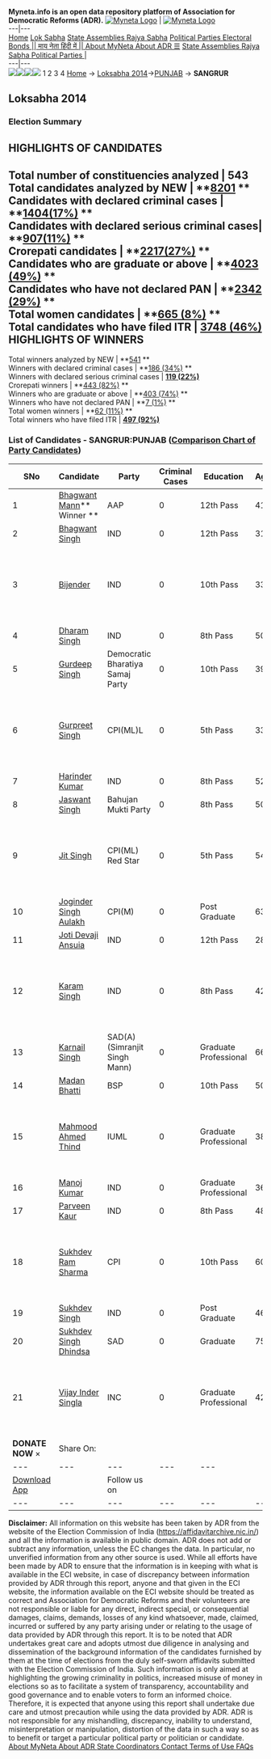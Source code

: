 **Myneta.info is an open data repository platform of Association for Democratic Reforms (ADR).**
[![Myneta Logo](https://www.myneta.info/lib/img/myneta-logo.png)](https://www.myneta.info/) | [![Myneta Logo](https://www.myneta.info/lib/img/adr-logo.png)](https://adrindia.org)  
---|---  
[Home](https://www.myneta.info/) [Lok Sabha](https://www.myneta.info/#ls "Lok Sabha") [ State Assemblies ](https://www.myneta.info/#sa "State Assemblies") [Rajya Sabha](https://www.myneta.info/#rs "Rajya Sabha") [Political Parties ](https://www.myneta.info/party "Political Parties") [ Electoral Bonds ](https://www.myneta.info/electoral_bonds "Electoral Bonds") [ || माय नेता हिंदी में || ](https://translate.google.co.in/translate?prev=hp&hl=en&js=y&u=www.myneta.info&sl=en&tl=hi&history_state0=) [ About MyNeta ](https://adrindia.org/content/about-myneta) [ About ADR ](https://adrindia.org/about-adr/who-we-are) [☰](javascript:void\(0\))
[ State Assemblies ](https://www.myneta.info/#sa "State Assemblies") [ Rajya Sabha ](https://www.myneta.info/#rs "Rajya Sabha") [ Political Parties ](https://www.myneta.info/party "Political Parties")
|   
---|---  
![](https://www.myneta.info/lib/img/banner/banner-1.png)![](https://www.myneta.info/lib/img/banner/banner-2.png)![](https://www.myneta.info/lib/img/banner/banner-3.png)![](https://www.myneta.info/lib/img/banner/banner-4.png)
1  2  3  4 
[Home](https://www.myneta.info/) → [Loksabha 2014](https://www.myneta.info/ls2014/)→[PUNJAB](https://www.myneta.info/ls2014/index.php?action=show_constituencies&state_id=19) → **SANGRUR**
### 
## Loksabha 2014
###  Election Summary 
HIGHLIGHTS OF CANDIDATES  
---  
Total number of constituencies analyzed |  543   
Total candidates analyzed by NEW | **[8201](https://www.myneta.info/ls2014/index.php?action=summary&subAction=candidates_analyzed&sort=candidate#summary) **  
Candidates with declared criminal cases | **[1404(17%)](https://www.myneta.info/ls2014/index.php?action=summary&subAction=crime&sort=candidate#summary) **  
Candidates with declared serious criminal cases| **[907(11%)](https://www.myneta.info/ls2014/index.php?action=summary&subAction=serious_crime&sort=candidate#summary) **  
Crorepati candidates | **[2217(27%)](https://www.myneta.info/ls2014/index.php?action=summary&subAction=crorepati&sort=candidate#summary) **  
Candidates who are graduate or above | **[4023 (49%)](https://www.myneta.info/ls2014/index.php?action=summary&subAction=education&sort=candidate#summary) **  
Candidates who have not declared PAN | **[2342 (29%)](https://www.myneta.info/ls2014/index.php?action=summary&subAction=without_pan&sort=candidate#summary) **  
Total women candidates | **[665 (8%)](https://www.myneta.info/ls2014/index.php?action=summary&subAction=women_candidate&sort=candidate#summary) **  
Total candidates who have filed ITR | [**3748 (46%)**](https://www.myneta.info/ls2014/index.php?action=summary&subAction=filed_itr&sort=candidate#summary)  
HIGHLIGHTS OF WINNERS  
---  
Total winners analyzed by NEW | **[541](https://www.myneta.info/ls2014/index.php?action=summary&subAction=winner_analyzed&sort=candidate#summary) **  
Winners with declared criminal cases | **[186 (34%)](https://www.myneta.info/ls2014/index.php?action=summary&subAction=winner_crime&sort=candidate#summary) **  
Winners with declared serious criminal cases | **[119 (22%)](https://www.myneta.info/ls2014/index.php?action=summary&subAction=winner_serious_crime&sort=candidate#summary)**  
Crorepati winners | **[443 (82%)](https://www.myneta.info/ls2014/index.php?action=summary&subAction=winner_crorepati&sort=candidate#summary) **  
Winners who are graduate or above | **[403 (74%)](https://www.myneta.info/ls2014/index.php?action=summary&subAction=winner_education&sort=candidate#summary) **  
Winners who have not declared PAN | **[7 (1%)](https://www.myneta.info/ls2014/index.php?action=summary&subAction=winner_without_pan&sort=candidate#summary) **  
Total women winners | **[62 (11%)](https://www.myneta.info/ls2014/index.php?action=summary&subAction=winner_women&sort=candidate#summary) **  
Total winners who have filed ITR | [**497 (92%)**](https://www.myneta.info/ls2014/index.php?action=summary&subAction=winner_filed_itr&sort=candidate#summary)  
### List of Candidates - SANGRUR:PUNJAB ([Comparison Chart of Party Candidates](https://www.myneta.info/ls2014/comparisonchart.php?constituency_id=389))
SNo | Candidate| Party| Criminal Cases| Education| Age| Total Assets| Liabilities  
---|---|---|---|---|---|---|---  
1  | [Bhagwant Mann](https://www.myneta.info/ls2014/candidate.php?candidate_id=7830)** Winner ** | AAP | 0 | 12th Pass| 41 | Rs 4,30,57,512 ~ 4 Crore+ | Rs 1,62,81,200 ~ 1 Crore+  
2  | [Bhagwant Singh](https://www.myneta.info/ls2014/candidate.php?candidate_id=7839) | IND | 0 | 12th Pass| 31 | Rs 10,51,000 ~ 10 Lacs+ | Rs 0 ~   
3  | [Bijender](https://www.myneta.info/ls2014/candidate.php?candidate_id=7838) | IND | 0 | 10th Pass| 33 | ![](https://myneta.info/image_v2.php?myneta_folder=ls2014&candidate_id=7838&col=ta) | ![](https://myneta.info/image_v2.php?myneta_folder=ls2014&candidate_id=7838&col=lia)  
4  | [Dharam Singh](https://www.myneta.info/ls2014/candidate.php?candidate_id=7836) | IND | 0 | 8th Pass| 50 | Rs 92,78,598 ~ 92 Lacs+ | Rs 50,000 ~ 50 Thou+  
5  | [Gurdeep Singh](https://www.myneta.info/ls2014/candidate.php?candidate_id=7826) | Democratic Bharatiya Samaj Party | 0 | 10th Pass| 39 | Rs 8,12,000 ~ 8 Lacs+ | Rs 0 ~   
6  | [Gurpreet Singh](https://www.myneta.info/ls2014/candidate.php?candidate_id=7827) | CPI(ML)L | 0 | 5th Pass| 33 | ![](https://myneta.info/image_v2.php?myneta_folder=ls2014&candidate_id=7827&col=ta) | ![](https://myneta.info/image_v2.php?myneta_folder=ls2014&candidate_id=7827&col=lia)  
7  | [Harinder Kumar](https://www.myneta.info/ls2014/candidate.php?candidate_id=7833) | IND | 0 | 8th Pass| 52 | Rs 95,08,574 ~ 95 Lacs+ | Rs 0 ~   
8  | [Jaswant Singh](https://www.myneta.info/ls2014/candidate.php?candidate_id=7828) | Bahujan Mukti Party | 0 | 8th Pass| 50 | Rs 12,18,000 ~ 12 Lacs+ | Rs 0 ~   
9  | [Jit Singh](https://www.myneta.info/ls2014/candidate.php?candidate_id=7829) | CPI(ML) Red Star | 0 | 5th Pass| 54 | ![](https://myneta.info/image_v2.php?myneta_folder=ls2014&candidate_id=7829&col=ta) | ![](https://myneta.info/image_v2.php?myneta_folder=ls2014&candidate_id=7829&col=lia)  
10  | [Joginder Singh Aulakh](https://www.myneta.info/ls2014/candidate.php?candidate_id=7822) | CPI(M) | 0 | Post Graduate| 63 | Rs 4,26,90,574 ~ 4 Crore+ | Rs 4,58,196 ~ 4 Lacs+  
11  | [Joti Devaji Ansuia](https://www.myneta.info/ls2014/candidate.php?candidate_id=7835) | IND | 0 | 12th Pass| 28 | Rs 21,000 ~ 21 Thou+ | Rs 0 ~   
12  | [Karam Singh](https://www.myneta.info/ls2014/candidate.php?candidate_id=7834) | IND | 0 | 8th Pass| 42 | ![](https://myneta.info/image_v2.php?myneta_folder=ls2014&candidate_id=7834&col=ta) | ![](https://myneta.info/image_v2.php?myneta_folder=ls2014&candidate_id=7834&col=lia)  
13  | [Karnail Singh](https://www.myneta.info/ls2014/candidate.php?candidate_id=7825) | SAD(A)(Simranjit Singh Mann) | 0 | Graduate Professional| 66 | Rs 45,81,380 ~ 45 Lacs+ | Rs 64,000 ~ 64 Thou+  
14  | [Madan Bhatti](https://www.myneta.info/ls2014/candidate.php?candidate_id=7823) | BSP | 0 | 10th Pass| 50 | Rs 61,66,306 ~ 61 Lacs+ | Rs 3,26,000 ~ 3 Lacs+  
15  | [Mahmood Ahmed Thind](https://www.myneta.info/ls2014/candidate.php?candidate_id=7831) | IUML | 0 | Graduate Professional| 38 | ![](https://myneta.info/image_v2.php?myneta_folder=ls2014&candidate_id=7831&col=ta) | ![](https://myneta.info/image_v2.php?myneta_folder=ls2014&candidate_id=7831&col=lia)  
16  | [Manoj Kumar](https://www.myneta.info/ls2014/candidate.php?candidate_id=7840) | IND | 0 | Graduate Professional| 36 | Rs 34,06,000 ~ 34 Lacs+ | Rs 0 ~   
17  | [Parveen Kaur](https://www.myneta.info/ls2014/candidate.php?candidate_id=7837) | IND | 0 | 8th Pass| 48 | Rs 12,70,000 ~ 12 Lacs+ | Rs 0 ~   
18  | [Sukhdev Ram Sharma](https://www.myneta.info/ls2014/candidate.php?candidate_id=7821) | CPI | 0 | 10th Pass| 60 | ![](https://myneta.info/image_v2.php?myneta_folder=ls2014&candidate_id=7821&col=ta) | ![](https://myneta.info/image_v2.php?myneta_folder=ls2014&candidate_id=7821&col=lia)  
19  | [Sukhdev Singh](https://www.myneta.info/ls2014/candidate.php?candidate_id=7832) | IND | 0 | Post Graduate| 46 | Rs 71,26,030 ~ 71 Lacs+ | Rs 25,28,000 ~ 25 Lacs+  
20  | [Sukhdev Singh Dhindsa](https://www.myneta.info/ls2014/candidate.php?candidate_id=7820) | SAD | 0 | Graduate| 75 | Rs 8,75,88,083 ~ 8 Crore+ | Rs 20,00,000 ~ 20 Lacs+  
21  | [Vijay Inder Singla](https://www.myneta.info/ls2014/candidate.php?candidate_id=7824) | INC | 0 | Graduate Professional| 42 | ![](https://myneta.info/image_v2.php?myneta_folder=ls2014&candidate_id=7824&col=ta) | ![](https://myneta.info/image_v2.php?myneta_folder=ls2014&candidate_id=7824&col=lia)  
|  **DONATE NOW** × |  Share On:  | [](https://api.whatsapp.com/send?text=https%3A%2F%2Fmyneta.info%2Fpunjab2022%2Findex.php%3Faction%3Dshow_constituencies%26state_id%3D19) | [](https://www.facebook.com/sharer/sharer.php?u=https%3A%2F%2Fmyneta.info%2Fpunjab2022%2Findex.php%3Faction%3Dshow_constituencies%26state_id%3D19) | [](https://twitter.com/share?url=https%3A%2F%2Fmyneta.info%2Fpunjab2022%2Findex.php%3Faction%3Dshow_constituencies%26state_id%3D19)  
---|---|---|---|---  
| [ Download App ](https://play.google.com/store/apps/details?id=com.webrosoft.myneta1&pcampaignid=pcampaignidMKT-Other-global-all-co-prtnr-py-PartBadge-Mar2515-1) | [](https://play.google.com/store/apps/details?id=com.webrosoft.myneta1&pcampaignid=pcampaignidMKT-Other-global-all-co-prtnr-py-PartBadge-Mar2515-1) |  Follow us on  | [](https://www.facebook.com/adrindia.org/) | [](https://twitter.com/adrspeaks) | [](https://groups.google.com/g/national-election-watch?hl=en&pli=1) | [](https://www.instagram.com/adrspeaks/) | [](https://www.youtube.com/user/adrspeaks) | [](https://sharechat.com/profile/adrspeaks)  
---|---|---|---|---|---|---|---|---  
**Disclaimer:** All information on this website has been taken by ADR from the website of the Election Commission of India (https://affidavitarchive.nic.in/) and all the information is available in public domain. ADR does not add or subtract any information, unless the EC changes the data. In particular, no unverified information from any other source is used. While all efforts have been made by ADR to ensure that the information is in keeping with what is available in the ECI website, in case of discrepancy between information provided by ADR through this report, anyone and that given in the ECI website, the information available on the ECI website should be treated as correct and Association for Democratic Reforms and their volunteers are not responsible or liable for any direct, indirect special, or consequential damages, claims, demands, losses of any kind whatsoever, made, claimed, incurred or suffered by any party arising under or relating to the usage of data provided by ADR through this report. It is to be noted that ADR undertakes great care and adopts utmost due diligence in analysing and dissemination of the background information of the candidates furnished by them at the time of elections from the duly self-sworn affidavits submitted with the Election Commission of India. Such information is only aimed at highlighting the growing criminality in politics, increased misuse of money in elections so as to facilitate a system of transparency, accountability and good governance and to enable voters to form an informed choice. Therefore, it is expected that anyone using this report shall undertake due care and utmost precaution while using the data provided by ADR. ADR is not responsible for any mishandling, discrepancy, inability to understand, misinterpretation or manipulation, distortion of the data in such a way so as to benefit or target a particular political party or politician or candidate. 
[ About MyNeta ](https://adrindia.org/content/about-myneta) [ About ADR ](https://adrindia.org/about-adr/who-we-are) [ State Coordinators ](https://adrindia.org/about-adr/state-coordinators) [ Contact ](https://adrindia.org/contact-us) [ Terms of Use ](https://adrindia.org/content/adr-terms-use) [ FAQs ](https://adrindia.org/content/faqs)
